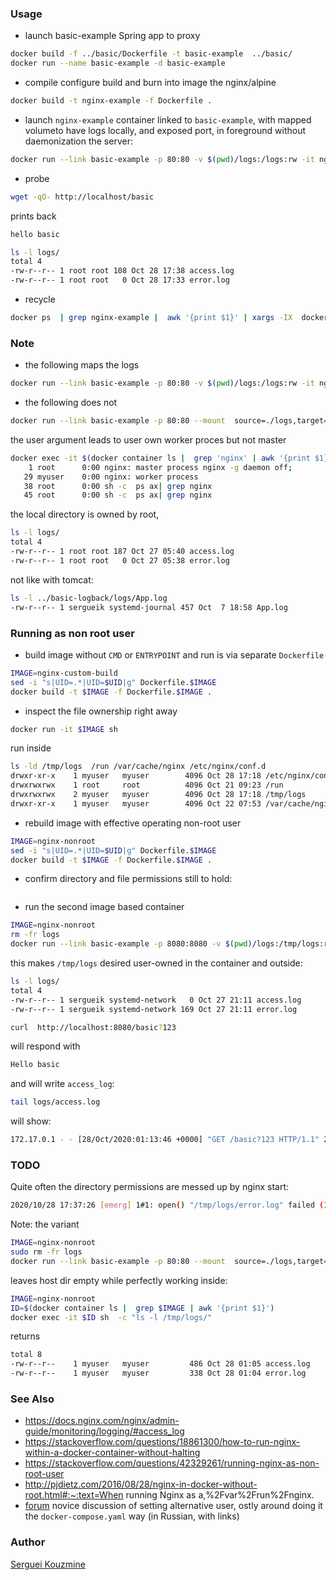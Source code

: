 ### Usage

* launch basic-example Spring app to proxy
```sh
docker build -f ../basic/Dockerfile -t basic-example  ../basic/
docker run --name basic-example -d basic-example
```
* compile configure build and burn into image the nginx/alpine
```sh
docker build -t nginx-example -f Dockerfile .
```
* launch `nginx-example` container linked to `basic-example`, with mapped volumeto have logs locally, and exposed port, in foreground without daemonization the server:
```sh
docker run --link basic-example -p 80:80 -v $(pwd)/logs:/logs:rw -it nginx-example
```
* probe
```sh
wget -qO- http://localhost/basic
```

prints back
```sh
hello basic
```
```sh
ls -l logs/
total 4
-rw-r--r-- 1 root root 108 Oct 28 17:38 access.log
-rw-r--r-- 1 root root   0 Oct 28 17:33 error.log
```
* recycle
```sh
docker ps  | grep nginx-example |  awk '{print $1}' | xargs -IX  docker stop X
```
### Note
* the following maps the logs
```sh
docker run --link basic-example -p 80:80 -v $(pwd)/logs:/logs:rw -it nginx-example
```
* the following does not
```sh
docker run --link basic-example -p 80:80 --mount  source=./logs,target=/logs -it nginx-example
```
the user argument leads to user own worker proces but not master
```sh
docker exec -it $(docker container ls |  grep 'nginx' | awk '{print $1}') sh -c ' ps ax| grep nginx'
    1 root      0:00 nginx: master process nginx -g daemon off;
   29 myuser    0:00 nginx: worker process
   38 root      0:00 sh -c  ps ax| grep nginx
   45 root      0:00 sh -c  ps ax| grep nginx
```
the local directory is owned by root, 
```sh
ls -l logs/
total 4
-rw-r--r-- 1 root root 187 Oct 27 05:40 access.log
-rw-r--r-- 1 root root   0 Oct 27 05:38 error.log
```
not like with tomcat:
```sh
ls -l ../basic-logback/logs/App.log
-rw-r--r-- 1 sergueik systemd-journal 457 Oct  7 18:58 App.log
```
### Running as non root user
 * build image without `CMD` or `ENTRYPOINT` and run is via separate `Dockerfile`
```sh
IMAGE=nginx-custom-build
sed -i "s|UID=.*|UID=$UID|g" Dockerfile.$IMAGE
docker build -t $IMAGE -f Dockerfile.$IMAGE .
```
 * inspect the file ownership right away
```sh
docker run -it $IMAGE sh
```
run inside
```sh
ls -ld /tmp/logs  /run /var/cache/nginx /etc/nginx/conf.d
drwxr-xr-x    1 myuser   myuser        4096 Oct 28 17:18 /etc/nginx/conf.d
drwxrwxrwx    1 root     root          4096 Oct 21 09:23 /run
drwxrwxrwx    2 myuser   myuser        4096 Oct 28 17:18 /tmp/logs
drwxr-xr-x    1 myuser   myuser        4096 Oct 22 07:53 /var/cache/nginx
```
 * rebuild image with effective operating non-root user
```sh
IMAGE=nginx-nonroot
sed -i "s|UID=.*|UID=$UID|g" Dockerfile.$IMAGE
docker build -t $IMAGE -f Dockerfile.$IMAGE .
```
* confirm directory and file permissions still to hold:
```sh
```
* run the second image based container
```sh
IMAGE=nginx-nonroot
rm -fr logs
docker run --link basic-example -p 8080:8080 -v $(pwd)/logs:/tmp/logs:rw -it $IMAGE
```

this makes `/tmp/logs` desired user-owned in the container and outside:

```sh
ls -l logs/
total 4
-rw-r--r-- 1 sergueik systemd-network   0 Oct 27 21:11 access.log
-rw-r--r-- 1 sergueik systemd-network 169 Oct 27 21:11 error.log
```

```sh
curl  http://localhost:8080/basic?123
```
will respond with
```sh
Hello basic
```
and will write `access_log`:
```sh
tail logs/access.log 
```
will show:
```sh
172.17.0.1 - - [28/Oct/2020:01:13:46 +0000] "GET /basic?123 HTTP/1.1" 200 171 "-" "curl/7.58.0" "-"
```
### TODO

Quite often the directory  permissions are messed up by nginx start:
```sh
2020/10/28 17:37:26 [emerg] 1#1: open() "/tmp/logs/error.log" failed (13: Permission denied)
```
Note: the variant
```sh
IMAGE=nginx-nonroot
sudo rm -fr logs
docker run --link basic-example -p 80:80 --mount  source=./logs,target=/logs -it nginx-example
```

leaves host dir empty
while perfectly working inside:
```sh
IMAGE=nginx-nonroot
ID=$(docker container ls |  grep $IMAGE | awk '{print $1}')
docker exec -it $ID sh  -c "ls -l /tmp/logs/"
```
returns
```sh
total 8
-rw-r--r--    1 myuser   myuser         486 Oct 28 01:05 access.log
-rw-r--r--    1 myuser   myuser         338 Oct 28 01:04 error.log
```

### See Also
  * https://docs.nginx.com/nginx/admin-guide/monitoring/logging/#access_log
  * https://stackoverflow.com/questions/18861300/how-to-run-nginx-within-a-docker-container-without-halting
  * https://stackoverflow.com/questions/42329261/running-nginx-as-non-root-user
  * http://pjdietz.com/2016/08/28/nginx-in-docker-without-root.html#:~:text=When running Nginx as a,%2Fvar%2Frun%2Fnginx.
  * [forum](https://qna.habr.com/q/872915) novice discussion of setting alternative user, ostly around doing it the `docker-compose.yaml` way (in Russian, with links)

### Author
[Serguei Kouzmine](kouzmine_serguei@yahoo.com)
